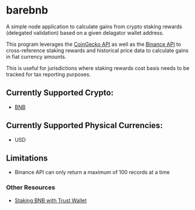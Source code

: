 # barebnb
A simple node application to calculate gains from crypto staking rewards (delegated validation) based on a given delagator wallet address.

This program leverages the [CoinGecko API](https://www.coingecko.com/en) as well as the [Binance API](https://docs.binance.org/api-reference/dex-api/staking.html)
to cross-reference staking rewards and historical price data to calculate gains in fiat currency amounts.

This is useful for jurisdictions where staking rewards cost basis needs to be tracked for tax reporting purposes.

## Currently Supported Crypto:
- [BNB](https://www.binance.org/en/staking)

## Currently Supported Physical Currencies:
- USD

## Limitations
 - Binance API can only return a maximum of 100 records at a time

### Other Resources
 - [Staking BNB with Trust Wallet](https://community.trustwallet.com/t/bnb-staking-with-trust-wallet/113243)
